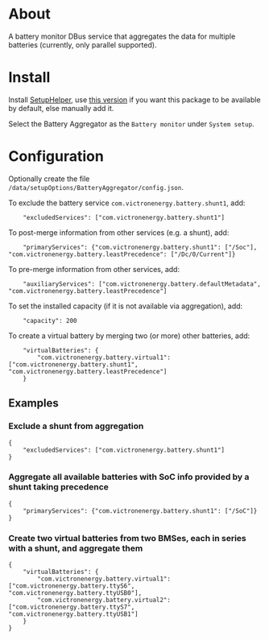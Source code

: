 
# About

A battery monitor DBus service that aggregates the data for multiple batteries (currently, only parallel supported).


# Install

Install [SetupHelper](https://github.com/kwindrem/SetupHelper), use [this version](https://github.com/pulquero/SetupHelper) if you want this package
to be available by default, else manually add it.

Select the Battery Aggregator as the `Battery monitor` under `System setup`.


# Configuration

Optionally create the file `/data/setupOptions/BatteryAggregator/config.json`.

To exclude the battery service `com.victronenergy.battery.shunt1`, add:

		"excludedServices": ["com.victronenergy.battery.shunt1"]

To post-merge information from other services (e.g. a shunt), add:

		"primaryServices": {"com.victronenergy.battery.shunt1": ["/Soc"], "com.victronenergy.battery.leastPrecedence": ["/Dc/0/Current"]}

To pre-merge information from other services, add:

		"auxiliaryServices": ["com.victronenergy.battery.defaultMetadata", "com.victronenergy.battery.leastPrecedence"]

To set the installed capacity (if it is not available via aggregation), add:

		"capacity": 200

To create a virtual battery by merging two (or more) other batteries, add:

		"virtualBatteries": {
			"com.victronenergy.battery.virtual1": ["com.victronenergy.battery.shunt1", "com.victronenergy.battery.leastPrecedence"]
		}

## Examples

### Exclude a shunt from aggregation

	{
		"excludedServices": ["com.victronenergy.battery.shunt1"]
	}

### Aggregate all available batteries with SoC info provided by a shunt taking precedence

	{
		"primaryServices": {"com.victronenergy.battery.shunt1": ["/SoC"]}
	}

### Create two virtual batteries from two BMSes, each in series with a shunt, and aggregate them

	{
		"virtualBatteries": {
			"com.victronenergy.battery.virtual1": ["com.victronenergy.battery.ttyS6", "com.victronenergy.battery.ttyUSB0"],
			"com.victronenergy.battery.virtual2": ["com.victronenergy.battery.ttyS7", "com.victronenergy.battery.ttyUSB1"]
		}
	}
